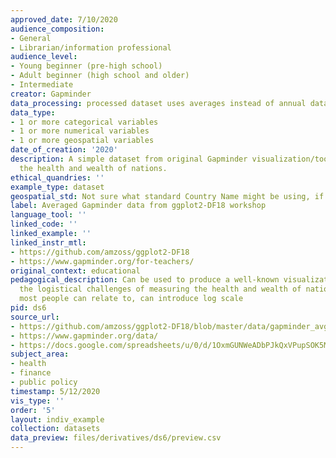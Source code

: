 ```yaml
---
approved_date: 7/10/2020
audience_composition:
- General
- Librarian/information professional
audience_level:
- Young beginner (pre-high school)
- Adult beginner (high school and older)
- Intermediate
creator: Gapminder
data_processing: processed dataset uses averages instead of annual data
data_type:
- 1 or more categorical variables
- 1 or more numerical variables
- 1 or more geospatial variables
date_of_creation: '2020'
description: A simple dataset from original Gapminder visualization/tool to describe
  the health and wealth of nations.
ethical_quandries: ''
example_type: dataset
geospatial_std: Not sure what standard Country Name might be using, if any
label: Averaged Gapminder data from ggplot2-DF18 workshop
language_tool: ''
linked_code: ''
linked_example: ''
linked_instr_mtl:
- https://github.com/amzoss/ggplot2-DF18
- https://www.gapminder.org/for-teachers/
original_context: educational
pedagogical_description: Can be used to produce a well-known visualization, can discuss
  the logistical challenges of measuring the health and wealth of nations, uses data
  most people can relate to, can introduce log scale
pid: ds6
source_url:
- https://github.com/amzoss/ggplot2-DF18/blob/master/data/gapminder_avg.csv
- https://www.gapminder.org/data/
- https://docs.google.com/spreadsheets/u/0/d/1OxmGUNWeADbPJkQxVPupSOK5MbAECdqThnvyPrwG5Os/pub?gid=1
subject_area:
- health
- finance
- public policy
timestamp: 5/12/2020
vis_type: ''
order: '5'
layout: indiv_example
collection: datasets
data_preview: files/derivatives/ds6/preview.csv
---
```

